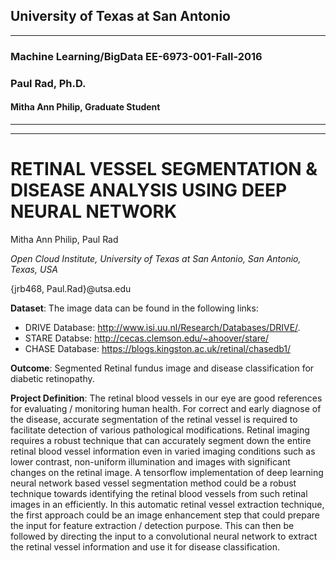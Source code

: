 ## University of Texas at San Antonio
_____
### Machine Learning/BigData EE-6973-001-Fall-2016

### Paul Rad, Ph.D.
#### Mitha Ann Philip, Graduate Student
_____
_____
# RETINAL VESSEL SEGMENTATION & DISEASE ANALYSIS USING DEEP NEURAL NETWORK
Mitha Ann Philip, Paul Rad

*Open Cloud Institute, University of Texas at San Antonio, San Antonio, Texas, USA*

{jrb468, Paul.Rad}@utsa.edu 

**Dataset**: The image data can be found in the following links: 
- DRIVE Database: http://www.isi.uu.nl/Research/Databases/DRIVE/. 
- STARE Databse: http://cecas.clemson.edu/~ahoover/stare/ 
- CHASE Database: https://blogs.kingston.ac.uk/retinal/chasedb1/ 

**Outcome**: Segmented Retinal fundus image and disease classification for diabetic retinopathy.

**Project Definition**: 
The retinal blood vessels in our eye are good references for evaluating / monitoring human health.  For correct and early diagnose of the disease, accurate segmentation of the retinal vessel is required to facilitate detection of various pathological modifications. Retinal imaging requires a robust technique that can accurately segment down the entire retinal blood vessel information even in varied imaging conditions such as lower contrast, non-uniform illumination and images with significant changes on the retinal image.
 A tensorflow implementation of deep learning neural network based vessel segmentation method could be a robust technique towards identifying the retinal blood vessels from such retinal images in an efficiently. In this automatic retinal vessel extraction technique, the first approach could be an image enhancement step that could prepare the input for feature extraction / detection purpose. This can then be followed by directing the input to a convolutional neural network to extract the retinal vessel information and use it for disease classification. 
